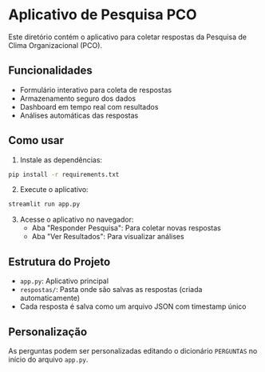 # Aplicativo de Pesquisa PCO

Este diretório contém o aplicativo para coletar respostas da Pesquisa de Clima Organizacional (PCO).

## Funcionalidades

- Formulário interativo para coleta de respostas
- Armazenamento seguro dos dados
- Dashboard em tempo real com resultados
- Análises automáticas das respostas

## Como usar

1. Instale as dependências:
```bash
pip install -r requirements.txt
```

2. Execute o aplicativo:
```bash
streamlit run app.py
```

3. Acesse o aplicativo no navegador:
   - Aba "Responder Pesquisa": Para coletar novas respostas
   - Aba "Ver Resultados": Para visualizar análises

## Estrutura do Projeto

- `app.py`: Aplicativo principal
- `respostas/`: Pasta onde são salvas as respostas (criada automaticamente)
- Cada resposta é salva como um arquivo JSON com timestamp único

## Personalização

As perguntas podem ser personalizadas editando o dicionário `PERGUNTAS` no início do arquivo `app.py`.